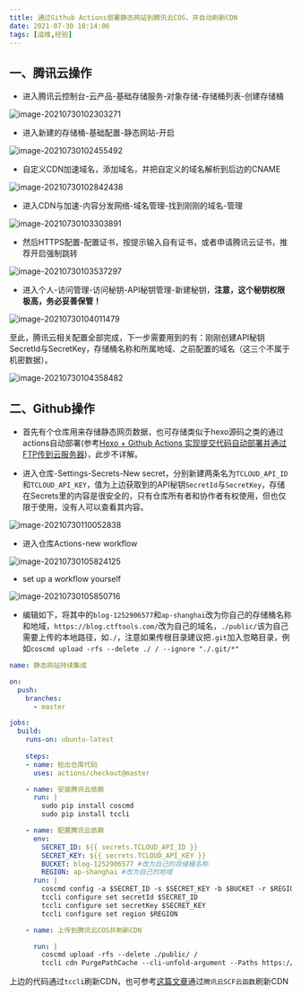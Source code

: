 ```yaml
---
title: 通过Github Actions部署静态网站到腾讯云COS，并自动刷新CDN
date: 2021-07-30 10:14:06
tags: [运维,经验]
---
```


## 一、腾讯云操作

* 进入腾讯云控制台-云产品-基础存储服务-对象存储-存储桶列表-创建存储桶

<!--more-->

![image-20210730102303271](newpost-20/image-20210730102303271.png)

* 进入新建的存储桶-基础配置-静态网站-开启

![image-20210730102455492](newpost-20/image-20210730102455492.png)

* 自定义CDN加速域名，添加域名，并把自定义的域名解析到后边的CNAME

![image-20210730102842438](newpost-20/image-20210730102842438.png)

* 进入CDN与加速-内容分发网络-域名管理-找到刚刚的域名-管理

![image-20210730103303891](newpost-20/image-20210730103303891.png)

* 然后HTTPS配置-配置证书，按提示输入自有证书，或者申请腾讯云证书，推荐开启强制跳转

![image-20210730103537297](newpost-20/image-20210730103537297.png)

* 进入个人-访问管理-访问秘钥-API秘钥管理-新建秘钥，**注意，这个秘钥权限极高，务必妥善保管！**

![image-20210730104011479](newpost-20/image-20210730104011479.png)

至此，腾讯云相关配置全部完成，下一步需要用到的有：刚刚创建API秘钥SecretId与SecretKey，存储桶名称和所属地域、之前配置的域名（这三个不属于机密数据）。

![image-20210730104358482](newpost-20/image-20210730104358482.png)

## 二、Github操作

* 首先有个仓库用来存储静态网页数据，也可存储类似于hexo源码之类的通过actions自动部署(参考[Hexo + Github Actions 实现提交代码自动部署并通过FTP传到云服务器](https://blog.ctftools.com/2021/07/newpost-18/))，此步不详解。

* 进入仓库-Settings-Secrets-New secret，分别新建两条名为`TCLOUD_API_ID`和`TCLOUD_API_KEY`，值为上边获取到的API秘钥`SecretId`与`SecretKey`，存储在Secrets里的内容是很安全的，只有仓库所有者和协作者有权使用，但也仅限于使用，没有人可以查看其内容。

![image-20210730110052838](newpost-20/image-20210730110052838.png)

* 进入仓库Actions-new workflow

![image-20210730105824125](newpost-20/image-20210730105824125.png)

* set up a workflow yourself

![image-20210730105850716](newpost-20/image-20210730105850716.png)

* 编辑如下，将其中的`blog-1252906577`和`ap-shanghai`改为你自己的存储桶名称和地域，`https://blog.ctftools.com/`改为自己的域名，`./public/`该为自己需要上传的本地路径，如`./`，注意如果传根目录建议把`.git`加入忽略目录，例如`coscmd upload -rfs --delete ./ / --ignore "./.git/*"`

```yml
name: 静态网站持续集成

on: 
  push:
    branches:
      - master

jobs:
  build:
    runs-on: ubuntu-latest
        
    steps:
    - name: 检出仓库代码
      uses: actions/checkout@master

    - name: 安装腾讯云依赖
      run: |
        sudo pip install coscmd
        sudo pip install tccli

    - name: 配置腾讯云依赖
      env:
        SECRET_ID: ${{ secrets.TCLOUD_API_ID }}
        SECRET_KEY: ${{ secrets.TCLOUD_API_KEY }}
        BUCKET: blog-1252906577 #改为自己的存储桶名称
        REGION: ap-shanghai #改为自己的地域
      run: |
        coscmd config -a $SECRET_ID -s $SECRET_KEY -b $BUCKET -r $REGION
        tccli configure set secretId $SECRET_ID
        tccli configure set secretKey $SECRET_KEY
        tccli configure set region $REGION

    - name: 上传到腾讯云COS并刷新CDN

      run: |
        coscmd upload -rfs --delete ./public/ /
        tccli cdn PurgePathCache --cli-unfold-argument --Paths https://blog.ctftools.com/ --FlushType flush
```

上边的代码通过`tccli`刷新CDN，也可参考[这篇文章](https://www.ioiox.com/archives/69.html)通过`腾讯云SCF云函数`刷新CDN
